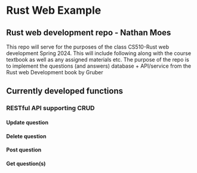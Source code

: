 # Rust Web Example

## Rust web development repo - Nathan Moes

This repo will serve for the purposes of the class CS510-Rust web development Spring 2024.
This will include following along with the course textbook as well as any assigned materials etc.
The purpose of the repo is to implement the questions (and answers) database + API/service from the Rust web
Development book by Gruber

## Currently developed functions

### RESTful API supporting CRUD

#### Update question

#### Delete question

#### Post question

#### Get question(s)
